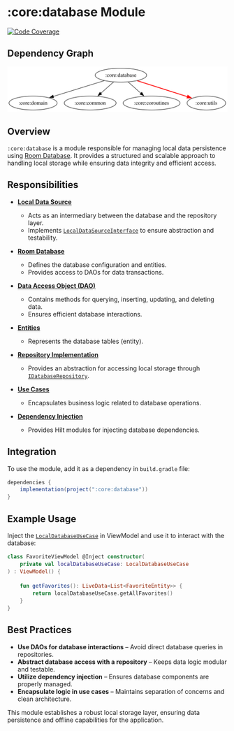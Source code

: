 # :core:database Module

[![Code Coverage][core-database-coverage-badge]][core-database-coverage-link]

## Dependency Graph

![Dependency graph](../../docs/images/module-graphs/core-database.svg)

## Overview

`:core:database` is a module responsible for managing local data persistence using [Room Database](https://developer.android.com/jetpack/androidx/releases/room). It provides a structured and scalable approach to handling local storage while ensuring data integrity and efficient access.

## Responsibilities

- **[Local Data Source](../database/src/main/kotlin/com/waffiq/bazz_movies/core/database/data/datasource/LocalDataSource.kt)**

  - Acts as an intermediary between the database and the repository layer.
  - Implements [`LocalDataSourceInterface`](../database/src/main/kotlin/com/waffiq/bazz_movies/core/database/domain/usecase/localdatabase/LocalDatabaseUseCase.kt) to ensure abstraction and testability.

- **[Room Database](../database/src/main/kotlin/com/waffiq/bazz_movies/core/database/data/room/FavoriteDatabase.kt)**

  - Defines the database configuration and entities.
  - Provides access to DAOs for data transactions.

- **[Data Access Object (DAO)](../database/src/main/kotlin/com/waffiq/bazz_movies/core/database/data/room/FavoriteDao.kt)**

  - Contains methods for querying, inserting, updating, and deleting data.
  - Ensures efficient database interactions.

- **[Entities](../database/src/main/kotlin/com/waffiq/bazz_movies/core/database/data/model/FavoriteEntity.kt)**

  - Represents the database tables (entity).

- **[Repository Implementation](../database/src/main/kotlin/com/waffiq/bazz_movies/core/database/data/repository/DatabaseRepositoryImpl.kt)**
  - Provides an abstraction for accessing local storage through [`IDatabaseRepository`](./src/main/kotlin/com/waffiq/bazz_movies/core/database/domain/repository/IDatabaseRepository.kt).
- **[Use Cases](../database/src/main/kotlin/com/waffiq/bazz_movies/core/database/domain/usecase/localdatabase/LocalDatabaseUseCase.kt)**

  - Encapsulates business logic related to database operations.

- **[Dependency Injection](../database/src/main/kotlin/com/waffiq/bazz_movies/core/database/di/)**
  - Provides Hilt modules for injecting database dependencies.

## Integration

To use the module, add it as a dependency in `build.gradle` file:

```gradle
dependencies {
    implementation(project(":core:database"))
}
```

## Example Usage

Inject the [`LocalDatabaseUseCase`](./src/main/kotlin/com/waffiq/bazz_movies/core/database/domain/usecase/localdatabase/LocalDatabaseUseCase.kt) in ViewModel and use it to interact with the database:

```kotlin
class FavoriteViewModel @Inject constructor(
    private val localDatabaseUseCase: LocalDatabaseUseCase
) : ViewModel() {

    fun getFavorites(): LiveData<List<FavoriteEntity>> {
        return localDatabaseUseCase.getAllFavorites()
    }
}
```

## Best Practices

- **Use DAOs for database interactions** – Avoid direct database queries in repositories.
- **Abstract database access with a repository** – Keeps data logic modular and testable.
- **Utilize dependency injection** – Ensures database components are properly managed.
- **Encapsulate logic in use cases** – Maintains separation of concerns and clean architecture.

This module establishes a robust local storage layer, ensuring data persistence and offline capabilities for the application.

<!-- LINK -->

[core-database-coverage-badge]: https://codecov.io/gh/waffiqaziz/BAZZ-Movies/branch/main/graph/badge.svg?flag=core-database
[core-database-coverage-link]: https://app.codecov.io/gh/waffiqaziz/BAZZ-Movies/tree/main/core/database/src/main/kotlin/com/waffiq/bazz_movies/core/database
